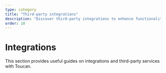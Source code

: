 ```yaml
---
type: category
title: "Third-party integrations"
description: "Discover third-party integrations to enhance functionality and workflows"
order: 10
---
```


# Integrations

This section provides useful guides on integrations and third-party services with Toucan.

